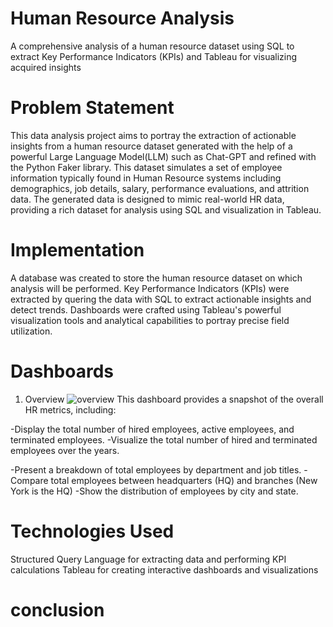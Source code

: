 # Human Resource Analysis
A comprehensive analysis of a human resource dataset using SQL to extract Key Performance Indicators (KPIs) and Tableau for visualizing acquired insights

# Problem Statement
This data analysis project aims to portray the extraction of actionable insights from a human resource dataset generated with the help of a powerful Large Language Model(LLM) such as Chat-GPT and refined with the Python Faker library. This dataset simulates a set of employee information typically found in Human Resource systems including demographics, job details, salary, performance evaluations, and attrition data. The generated data is designed to mimic real-world HR data, providing a rich dataset for analysis using SQL and visualization in Tableau.

# Implementation
A database was created to store the human resource dataset on which analysis will be performed. Key Performance Indicators (KPIs) were extracted by quering the data with SQL to extract actionable insights and detect trends. Dashboards were crafted using Tableau's powerful visualization tools and analytical capabilities to portray precise field utilization.

# Dashboards
1. Overview
![overview](https://github.com/user-attachments/assets/5160ba79-ea54-4f2d-bdf1-b53ee28c615d)
This dashboard provides a snapshot of the overall HR metrics, including:

-Display the total number of hired employees, active employees, and terminated employees.
-Visualize the total number of hired and terminated employees over the years.

-Present a breakdown of total employees by department and job titles.
-Compare total employees between headquarters (HQ) and branches (New York is the HQ)
-Show the distribution of employees by city and state.


# Technologies Used
Structured Query Language for extracting data and performing KPI calculations
Tableau for creating interactive dashboards and visualizations

# conclusion
